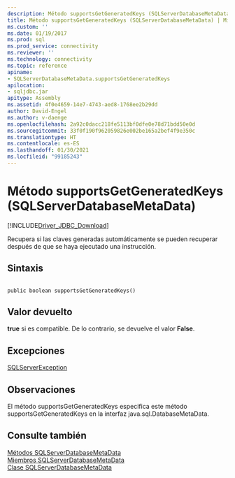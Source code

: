 ```yaml
---
description: Método supportsGetGeneratedKeys (SQLServerDatabaseMetaData)
title: Método supportsGetGeneratedKeys (SQLServerDatabaseMetaData) | Microsoft Docs
ms.custom: ''
ms.date: 01/19/2017
ms.prod: sql
ms.prod_service: connectivity
ms.reviewer: ''
ms.technology: connectivity
ms.topic: reference
apiname:
- SQLServerDatabaseMetaData.supportsGetGeneratedKeys
apilocation:
- sqljdbc.jar
apitype: Assembly
ms.assetid: 4f0e4659-14e7-4743-aed8-1768ee2b29dd
author: David-Engel
ms.author: v-daenge
ms.openlocfilehash: 2a92c0dacc218fe5113bf0dfe0e78d71bdd50e0d
ms.sourcegitcommit: 33f0f190f962059826e002be165a2bef4f9e350c
ms.translationtype: HT
ms.contentlocale: es-ES
ms.lasthandoff: 01/30/2021
ms.locfileid: "99185243"
---
```

# <a name="supportsgetgeneratedkeys-method-sqlserverdatabasemetadata"></a>Método supportsGetGeneratedKeys (SQLServerDatabaseMetaData)
[!INCLUDE[Driver_JDBC_Download](../../../includes/driver_jdbc_download.md)]

  Recupera si las claves generadas automáticamente se pueden recuperar después de que se haya ejecutado una instrucción.  
  
## <a name="syntax"></a>Sintaxis  
  
```  
  
public boolean supportsGetGeneratedKeys()  
```  
  
## <a name="return-value"></a>Valor devuelto  
 **true** si es compatible. De lo contrario, se devuelve el valor **False**.  
  
## <a name="exceptions"></a>Excepciones  
 [SQLServerException](../../../connect/jdbc/reference/sqlserverexception-class.md)  
  
## <a name="remarks"></a>Observaciones  
 El método supportsGetGeneratedKeys especifica este método supportsGetGeneratedKeys en la interfaz java.sql.DatabaseMetaData.  
  
## <a name="see-also"></a>Consulte también  
 [Métodos SQLServerDatabaseMetaData](../../../connect/jdbc/reference/sqlserverdatabasemetadata-methods.md)   
 [Miembros SQLServerDatabaseMetaData](../../../connect/jdbc/reference/sqlserverdatabasemetadata-members.md)   
 [Clase SQLServerDatabaseMetaData](../../../connect/jdbc/reference/sqlserverdatabasemetadata-class.md)  
  
  
